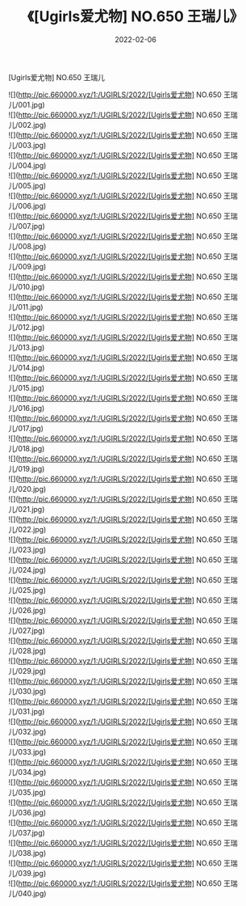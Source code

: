 ﻿---
layout: post
title:  《[Ugirls爱尤物] NO.650 王瑞儿》
date:   2022-02-06
img: http://pic.660000.xyz/1:/UGIRLS/2022/[Ugirls爱尤物] NO.650 王瑞儿/000.jpg
categories: [美女, 清纯, 唯美]
---

[Ugirls爱尤物] NO.650 王瑞儿

 ![](http://pic.660000.xyz/1:/UGIRLS/2022/[Ugirls爱尤物] NO.650 王瑞儿/001.jpg) <br>![](http://pic.660000.xyz/1:/UGIRLS/2022/[Ugirls爱尤物] NO.650 王瑞儿/002.jpg) <br>![](http://pic.660000.xyz/1:/UGIRLS/2022/[Ugirls爱尤物] NO.650 王瑞儿/003.jpg) <br>![](http://pic.660000.xyz/1:/UGIRLS/2022/[Ugirls爱尤物] NO.650 王瑞儿/004.jpg) <br>![](http://pic.660000.xyz/1:/UGIRLS/2022/[Ugirls爱尤物] NO.650 王瑞儿/005.jpg) <br>![](http://pic.660000.xyz/1:/UGIRLS/2022/[Ugirls爱尤物] NO.650 王瑞儿/006.jpg) <br>![](http://pic.660000.xyz/1:/UGIRLS/2022/[Ugirls爱尤物] NO.650 王瑞儿/007.jpg) <br>![](http://pic.660000.xyz/1:/UGIRLS/2022/[Ugirls爱尤物] NO.650 王瑞儿/008.jpg) <br>![](http://pic.660000.xyz/1:/UGIRLS/2022/[Ugirls爱尤物] NO.650 王瑞儿/009.jpg) <br>![](http://pic.660000.xyz/1:/UGIRLS/2022/[Ugirls爱尤物] NO.650 王瑞儿/010.jpg) <br>![](http://pic.660000.xyz/1:/UGIRLS/2022/[Ugirls爱尤物] NO.650 王瑞儿/011.jpg) <br>![](http://pic.660000.xyz/1:/UGIRLS/2022/[Ugirls爱尤物] NO.650 王瑞儿/012.jpg) <br>![](http://pic.660000.xyz/1:/UGIRLS/2022/[Ugirls爱尤物] NO.650 王瑞儿/013.jpg) <br>![](http://pic.660000.xyz/1:/UGIRLS/2022/[Ugirls爱尤物] NO.650 王瑞儿/014.jpg) <br>![](http://pic.660000.xyz/1:/UGIRLS/2022/[Ugirls爱尤物] NO.650 王瑞儿/015.jpg) <br>![](http://pic.660000.xyz/1:/UGIRLS/2022/[Ugirls爱尤物] NO.650 王瑞儿/016.jpg) <br>![](http://pic.660000.xyz/1:/UGIRLS/2022/[Ugirls爱尤物] NO.650 王瑞儿/017.jpg) <br>![](http://pic.660000.xyz/1:/UGIRLS/2022/[Ugirls爱尤物] NO.650 王瑞儿/018.jpg) <br>![](http://pic.660000.xyz/1:/UGIRLS/2022/[Ugirls爱尤物] NO.650 王瑞儿/019.jpg) <br>![](http://pic.660000.xyz/1:/UGIRLS/2022/[Ugirls爱尤物] NO.650 王瑞儿/020.jpg) <br>![](http://pic.660000.xyz/1:/UGIRLS/2022/[Ugirls爱尤物] NO.650 王瑞儿/021.jpg) <br>![](http://pic.660000.xyz/1:/UGIRLS/2022/[Ugirls爱尤物] NO.650 王瑞儿/022.jpg) <br>![](http://pic.660000.xyz/1:/UGIRLS/2022/[Ugirls爱尤物] NO.650 王瑞儿/023.jpg) <br>![](http://pic.660000.xyz/1:/UGIRLS/2022/[Ugirls爱尤物] NO.650 王瑞儿/024.jpg) <br>![](http://pic.660000.xyz/1:/UGIRLS/2022/[Ugirls爱尤物] NO.650 王瑞儿/025.jpg) <br>![](http://pic.660000.xyz/1:/UGIRLS/2022/[Ugirls爱尤物] NO.650 王瑞儿/026.jpg) <br>![](http://pic.660000.xyz/1:/UGIRLS/2022/[Ugirls爱尤物] NO.650 王瑞儿/027.jpg) <br>![](http://pic.660000.xyz/1:/UGIRLS/2022/[Ugirls爱尤物] NO.650 王瑞儿/028.jpg) <br>![](http://pic.660000.xyz/1:/UGIRLS/2022/[Ugirls爱尤物] NO.650 王瑞儿/029.jpg) <br>![](http://pic.660000.xyz/1:/UGIRLS/2022/[Ugirls爱尤物] NO.650 王瑞儿/030.jpg) <br>![](http://pic.660000.xyz/1:/UGIRLS/2022/[Ugirls爱尤物] NO.650 王瑞儿/031.jpg) <br>![](http://pic.660000.xyz/1:/UGIRLS/2022/[Ugirls爱尤物] NO.650 王瑞儿/032.jpg) <br>![](http://pic.660000.xyz/1:/UGIRLS/2022/[Ugirls爱尤物] NO.650 王瑞儿/033.jpg) <br>![](http://pic.660000.xyz/1:/UGIRLS/2022/[Ugirls爱尤物] NO.650 王瑞儿/034.jpg) <br>![](http://pic.660000.xyz/1:/UGIRLS/2022/[Ugirls爱尤物] NO.650 王瑞儿/035.jpg) <br>![](http://pic.660000.xyz/1:/UGIRLS/2022/[Ugirls爱尤物] NO.650 王瑞儿/036.jpg) <br>![](http://pic.660000.xyz/1:/UGIRLS/2022/[Ugirls爱尤物] NO.650 王瑞儿/037.jpg) <br>![](http://pic.660000.xyz/1:/UGIRLS/2022/[Ugirls爱尤物] NO.650 王瑞儿/038.jpg) <br>![](http://pic.660000.xyz/1:/UGIRLS/2022/[Ugirls爱尤物] NO.650 王瑞儿/039.jpg) <br>![](http://pic.660000.xyz/1:/UGIRLS/2022/[Ugirls爱尤物] NO.650 王瑞儿/040.jpg) <br>
